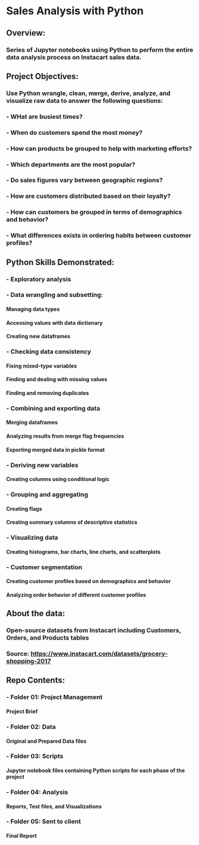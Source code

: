 # Sales Analysis with Python
## Overview: 
### Series of Jupyter notebooks using Python to perform the entire data analysis process on Instacart sales data.
## Project Objectives:
### Use Python wrangle, clean, merge, derive, analyze, and visualize raw data to answer the following questions:
### - WHat are busiest times?
### - When do customers spend the most money?
### - How can products be grouped to help with marketing efforts?
### - Which departments are the most popular?
### - Do sales figures vary between geographic regions?
### - How are customers distributed based on their loyalty?
### - How can customers be grouped in terms of demographics and behavior?
### - What differences exists in ordering habits between customer profiles?
## Python Skills Demonstrated:
### - Exploratory analysis
### - Data wrangling and subsetting:
#### Managing data types
#### Accessing values with data dictionary
#### Creating new dataframes
### - Checking data consistency
#### Fixing mixed-type variables
#### Finding and dealing with missing values
#### Finding and removing duplicates
### - Combining and exporting data
#### Merging dataframes
#### Analyzing results from merge flag frequencies
#### Exporting merged data in pickle format
### - Deriving new variables
#### Creating columns using conditional logic
### - Grouping and aggregating
#### Creating flags 
#### Creating summary columns of descriptive statistics
### - Visualizing data
#### Creating histograms, bar charts, line charts, and scatterplots
### - Customer segmentation
#### Creating customer profiles based on demographics and behavior
#### Analyzing order behavior of different customer profiles
## About the data:
### Open-source datasets from Instacart including Customers, Orders, and Products tables
### Source: https://www.instacart.com/datasets/grocery-shopping-2017
## Repo Contents:
### - Folder 01: Project Management
#### Project Brief
### - Folder 02: Data
#### Original and Prepared Data files
### - Folder 03: Scripts
#### Jupyter notebook files containing Python scripts for each phase of the project
### - Folder 04: Analysis
#### Reports, Test files, and Visualizations
### - Folder 05: Sent to client
#### Final Report
